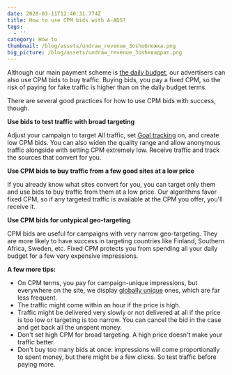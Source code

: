```yaml
---
date: 2020-03-11T12:40:31.774Z
title: How to use CPM bids with A-ADS?
tags:
  - ''
category: How to
thumbnail: /blog/assets/undraw_revenue_3oshобложка.png
big_picture: /blog/assets/undraw_revenue_3oshквадрат.png
---
```

Although our main payment scheme is [the daily budget](https://a-ads.com/blog/2019-08-11-how-does-daily-budget-work/), our advertisers can also use CPM bids to buy traffic. Buying bids, you pay a fixed CPM, so the risk of paying for fake traffic is higher than on the daily budget terms. 



There are several good practices for how to use CPM bids with success, though.



**Use bids to test traffic with broad targeting**

 Adjust your campaign to target All traffic, set [Goal tracking](https://a-ads.com/blog/2019-10-16-advertisers-why-do-i-need-goal-tracking-how-to-switch-it-on/) on, and create low CPM bids. You can also widen the quality range and allow anonymous traffic alongside with setting CPM extremely low. Receive traffic and track the sources that convert for you.



**Use CPM bids to buy traffic from a few good sites at a low price**

 If you already know what sites convert for you, you can target only them and use bids to buy traffic from them at a low price. Our algorithms favor fixed CPM, so if any targeted traffic is available at the CPM you offer, you'll receive it.



**Use CPM bids for untypical geo-targeting**

 CPM bids are useful for campaigns with very narrow geo-targeting. They are more likely to have success in targeting countries like Finland, Southern Africa, Sweden, etc. Fixed CPM protects you from spending all your daily budget for a few very expensive impressions. 



**A few more tips:**

* On CPM terms, you pay for campaign-unique impressions, but everywhere on the site, we display [globally unique](https://a-ads.com/blog/2018-10-04-counting-unique-impressions/) ones, which are far less frequent.
* The traffic might come within an hour if the price is high.
* Traffic might be delivered very slowly or not delivered at all if the price is too low or targeting is too narrow. You can cancel the bid in the case and get back all the unspent money.
* Don't set high CPM for broad targeting. A high price doesn't make your traffic better.
* Don't buy too many bids at once: impressions will come proportionally to spent money, but there might be a few clicks. So test traffic before paying more.

